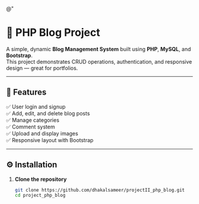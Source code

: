 @"
# 📰 PHP Blog Project

A simple, dynamic **Blog Management System** built using **PHP**, **MySQL**, and **Bootstrap**.  
This project demonstrates CRUD operations, authentication, and responsive design — great for portfolios.

---

## 🚀 Features
✅ User login and signup  
✅ Add, edit, and delete blog posts  
✅ Manage categories  
✅ Comment system  
✅ Upload and display images  
✅ Responsive layout with Bootstrap  

---

## ⚙️ Installation

1. **Clone the repository**
   ```bash
   git clone https://github.com/dhakalsameer/projectII_php_blog.git
   cd project_php_blog
